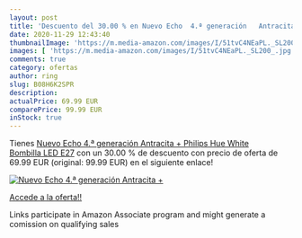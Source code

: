 ```yaml
---
layout: post
title: 'Descuento del 30.00 % en Nuevo Echo  4.ª generación   Antracita +'
date: 2020-11-29 12:43:40
thumbnailImage: 'https://m.media-amazon.com/images/I/51tvC4NEaPL._SL200_.jpg'
images: [ 'https://m.media-amazon.com/images/I/51tvC4NEaPL._SL200_.jpg' ]
comments: true
category: ofertas
author: ring
slug: B08H6K2SPR
description:
actualPrice: 69.99 EUR
comparePrice: 99.99 EUR
inStock: true
---
```


Tienes [Nuevo Echo  4.ª generación   Antracita + Philips Hue White Bombilla LED E27](https://www.amazon.es/dp/B08H6K2SPR/?tag=tolees-21) con un 30.00 % de descuento con precio de oferta de 69.99 EUR (original: 99.99 EUR) en el siguiente enlace!

[![Nuevo Echo  4.ª generación   Antracita +](https://m.media-amazon.com/images/I/51tvC4NEaPL._SL200_.jpg)](https://www.amazon.es/dp/B08H6K2SPR/?tag=tolees-21)

[Accede a la oferta!!](https://www.amazon.es/dp/B08H6K2SPR/?tag=tolees-21)

Links participate in Amazon Associate program and might generate a comission on qualifying sales


